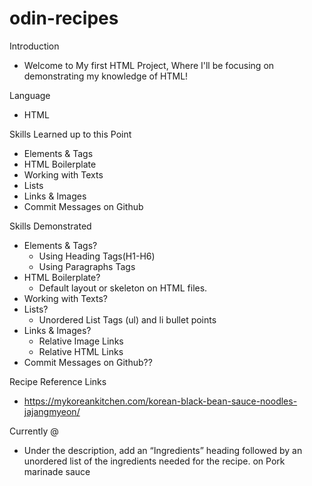 # odin-recipes
Introduction
- Welcome to My first HTML Project, Where I'll be focusing on demonstrating my knowledge of HTML!

Language
- HTML

Skills Learned up to this Point 
- Elements & Tags
- HTML Boilerplate
- Working with Texts
- Lists
- Links & Images
- Commit Messages on Github

Skills Demonstrated
- Elements & Tags?
    - Using Heading Tags(H1-H6)
    - Using Paragraphs Tags 
- HTML Boilerplate?
    - Default layout or skeleton on HTML files. 
- Working with Texts?
- Lists?
    - Unordered List Tags (ul) and li bullet points
- Links & Images?
    - Relative Image Links 
    - Relative HTML Links 
- Commit Messages on Github??

Recipe Reference Links
- https://mykoreankitchen.com/korean-black-bean-sauce-noodles-jajangmyeon/

Currently @
- Under the description, add an “Ingredients” heading followed by an unordered list of the ingredients needed for the recipe. on Pork marinade sauce